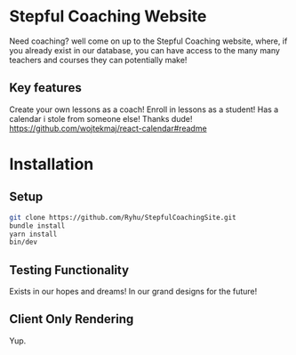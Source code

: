 # Stepful Coaching Website

Need coaching? well come on up to the Stepful Coaching website, where, if you already exist in our database, you can have access to the many many teachers and courses they can potentially make!

## Key features

Create your own lessons as a coach!
Enroll in lessons as a student!
Has a calendar i stole from someone else!
Thanks dude!
https://github.com/wojtekmaj/react-calendar#readme

# Installation

## Setup

```bash
git clone https://github.com/Ryhu/StepfulCoachingSite.git
bundle install
yarn install
bin/dev
```

## Testing Functionality

Exists in our hopes and dreams! In our grand designs for the future!

## Client Only Rendering

Yup.
